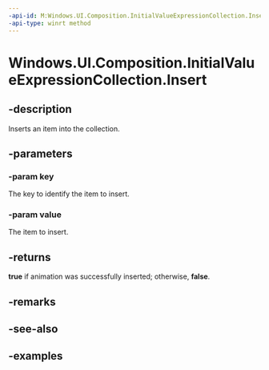 ```yaml
---
-api-id: M:Windows.UI.Composition.InitialValueExpressionCollection.Insert(System.String,System.String)
-api-type: winrt method
---
```


<!-- Method syntax.
public bool InitialValueExpressionCollection.Insert(String key, String value)
-->

# Windows.UI.Composition.InitialValueExpressionCollection.Insert

## -description

Inserts an item into the collection.



## -parameters

### -param key

The key to identify the item to insert.

### -param value

The item to insert.

## -returns

**true** if animation was successfully inserted; otherwise, **false**.

## -remarks

## -see-also

## -examples

